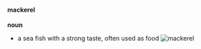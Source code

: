 #### mackerel
**noun**
- a sea fish with a strong taste, often used as food
![mackerel](https://dictionary.cambridge.org/zhs/images/thumb/macker_noun_002_21967.jpg?version=5.0.250)